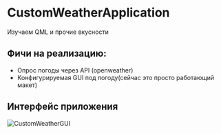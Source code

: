 # CustomWeatherApplication
Изучаем QML и прочие вкусности
## Фичи на реализацию:
- Опрос погоды через API (openweather)
- Конфигурируемая GUI под погоду(сейчас это просто работающий макет)

## Интерфейс приложения
![CustomWeatherGUI](https://github.com/piffs1/CustomWeatherApplication/assets/43949777/af6dd4b7-db49-4ed3-8b64-6651b36a4821)
